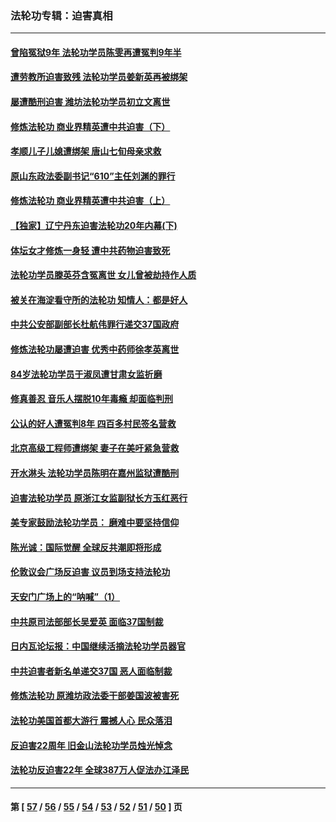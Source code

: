 ### 法轮功专辑：迫害真相
---
#### [曾陷冤狱9年 法轮功学员陈雯再遭冤判9年半](../../pages/nf4379/n13125244.md?07310430) 
#### [遭劳教所迫害致残 法轮功学员姜新英再被绑架](../../pages/nf4379/n13125160.md?07310430) 
#### [屡遭酷刑迫害 潍坊法轮功学员初立文离世](../../pages/nf4379/n13124744.md?07310430) 
#### [修炼法轮功 商业界精英遭中共迫害（下）](../../pages/nf4379/n13124311.md?07310430) 
#### [孝顺儿子儿媳遭绑架 唐山七旬母亲求救](../../pages/nf4379/n13122530.md?07310430) 
#### [原山东政法委副书记“610”主任刘渊的罪行](../../pages/nf4379/n13122335.md?07310430) 
#### [修炼法轮功 商业界精英遭中共迫害（上）](../../pages/nf4379/n13121470.md?07310430) 
#### [【独家】辽宁丹东迫害法轮功20年内幕(下)](../../pages/nf4379/n13089343.md?07310430) 
#### [体坛女才修炼一身轻 遭中共药物迫害致死](../../pages/nf4379/n13116757.md?07310430) 
#### [法轮功学员滕英芬含冤离世 女儿曾被劫持作人质](../../pages/nf4379/n13114247.md?07310430) 
#### [被关在海淀看守所的法轮功 知情人：都是好人](../../pages/nf4379/n13114603.md?07310430) 
#### [中共公安部副部长杜航伟罪行递交37国政府](../../pages/nf4379/n13114594.md?07310430) 
#### [修炼法轮功屡遭迫害 优秀中药师徐孝英离世](../../pages/nf4379/n13113852.md?07310430) 
#### [84岁法轮功学员于淑凤遭甘肃女监折磨](../../pages/nf4379/n13112426.md?07310430) 
#### [修真善忍 音乐人摆脱10年毒瘾 却面临判刑](../../pages/nf4379/n13110899.md?07310430) 
#### [公认的好人遭冤判8年 四百多村民签名营救](../../pages/nf4379/n13110666.md?07310430) 
#### [北京高级工程师遭绑架 妻子在美吁紧急营救](../../pages/nf4379/n13110809.md?07310430) 
#### [开水淋头 法轮功学员陈明在嘉州监狱遭酷刑](../../pages/nf4379/n13110233.md?07310430) 
#### [迫害法轮功学员 原浙江女监副狱长方玉红恶行](../../pages/nf4379/n13104344.md?07310430) 
#### [美专家鼓励法轮功学员： 磨难中要坚持信仰](../../pages/nf4379/n13108359.md?07310430) 
#### [陈光诚：国际觉醒 全球反共潮即将形成](../../pages/nf4379/n13108247.md?07310430) 
#### [伦敦议会广场反迫害 议员到场支持法轮功](../../pages/nf4379/n13107603.md?07310430) 
#### [天安门广场上的“呐喊”（1）](../../pages/nf4379/n13105277.md?07310430) 
#### [中共原司法部部长吴爱英 面临37国制裁](../../pages/nf4379/n13105023.md?07310430) 
#### [日内瓦论坛报：中国继续活摘法轮功学员器官](../../pages/nf4379/n13105195.md?07310430) 
#### [中共迫害者新名单递交37国 恶人面临制裁](../../pages/nf4379/n13102367.md?07310430) 
#### [修炼法轮功 原潍坊政法委干部姜国波被害死](../../pages/nf4379/n13101662.md?07310430) 
#### [法轮功美国首都大游行 震撼人心 民众落泪](../../pages/nf4379/n13097879.md?07310430) 
#### [反迫害22周年 旧金山法轮功学员烛光悼念](../../pages/nf4379/n13098161.md?07310430) 
#### [法轮功反迫害22年 全球387万人促法办江泽民](../../pages/nf4379/n13093175.md?07310430) 

---
#### 第 [ [57](./57.md?07310430) / [56](./56.md?07310430) / [55](./55.md?07310430) / [54](./54.md?07310430) / [53](./53.md?07310430) / [52](./52.md?07310430) / [51](./51.md?07310430) / [50](./50.md?07310430) ] 页
